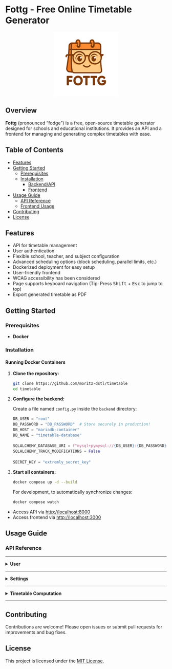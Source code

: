 # Fottg - Free Online Timetable Generator

<p align="center">
    <img src="images/FOTTG.png" alt="Fottg Logo" width="200"/>
</p>


## Overview

**Fottg** (pronounced “fodge”) is a free, open-source timetable generator designed for schools and educational institutions. It provides an API and a frontend for managing and generating complex timetables with ease.


## Table of Contents

- [Features](#features)
- [Getting Started](#getting-started)
    - [Prerequisites](#prerequisites)
    - [Installation](#installation)
        - [Backend/API](#backendapi)
        - [Frontend](#frontend)
- [Usage Guide](#usage-guide)
    - [API Reference](#api-reference)
    - [Frontend Usage](#frontend-usage)
- [Contributing](#contributing)
- [License](#license)


## Features

- API for timetable management
- User authentication
- Flexible school, teacher, and subject configuration
- Advanced scheduling options (block scheduling, parallel limits, etc.)
- Dockerized deployment for easy setup
- User-friendly frontend
- WCAG accessibility has been considered
- Page supports keyboard navigation (Tip: Press <kbd>Shift</kbd> + <kbd>Esc</kbd> to jump to top)
- Export generated timetable as PDF


## Getting Started

### Prerequisites

- **Docker**


### Installation

#### Running Docker Containers

1. **Clone the repository:**
    ```bash
    git clone https://github.com/moritz-dstl/timetable
    cd timetable
    ```

2. **Configure the backend:**

     Create a file named `config.py` inside the `backend` directory:
     ```python
     DB_USER = "root"
     DB_PASSWORD = "DB_PASSWORD"  # Store securely in production!
     DB_HOST = "mariadb-container"
     DB_NAME = "timetable-database"

     SQLALCHEMY_DATABASE_URI = f"mysql+pymysql://{DB_USER}:{DB_PASSWORD}@{DB_HOST}/{DB_NAME}"
     SQLALCHEMY_TRACK_MODIFICATIONS = False

     SECRET_KEY = "extremly_secret_key"
     ```

3. **Start all containers:**
    ```bash
    docker compose up -d --build
    ```

    For development, to automatically synchronize changes:
    ```bash
    docker compose watch
    ```

- Access API via [http://localhost:8000](http://localhost:8000)
- Access frontend via [http://localhost:3000](http://localhost:3000)


## Usage Guide

### API Reference

---
<details style="border-radius: 6px;">
<summary><strong>User</strong></summary>

- **Register:**  
    `POST /User/register`  
    ```json
    { "email": "example@email.com", "password": "password123", "school_name": "ABC School" }
    ```

- **Login:**  
    `POST /User/login`  
    ```json
    { "email": "example@email.com", "password": "password123" }
    ```

- **Logout:**  
    `POST /User/logout`

- **Get School Name:**  
    `GET /User/get_school`  
    Returns:  
    ```json
    {"school_name": "ABC School"}
    ```
</details>

---

<details>
<summary><strong>Settings</strong></summary>

- **Set Settings:**  
    `POST /Settings/set`  
    Provide a JSON object with keys for `settings`, `school`, `teachers`, `class_allocations`, etc.
    
    ---
    
    <details>
    <summary>Keys</summary>

    **`settings`:** General configuration for the timetable generator

    |             Key           |   Type   |                             Description                              |
    |---------------------------|----------|----------------------------------------------------------------------|
    | `prefer_early_hours`      | `bool`   | whether earlier periods should be preferred                          |
    | `allow_block_scheduling`  | `bool`   | whether double lessons (blocks) are allowed                          |
    | `max_hours_per_day`       | `int`    | maximum number of hours a subject can appear per day                 |
    | `global_break`            | `int`    | timeslot where a break globaly must occure                           |
    | `weight_block_scheduling` | `int`    | weighting factor for encouraging block scheduling                    |
    | `weight_time_of_hours`    | `int`    | weighting factor for the preference of early or late hours           |
    | `max_time_for_solving`    | `int`    | maximum solving time in seconds for the timetable algorithm          |
        
    <br/>

    **`school`:** Structure of the school

    |             Key           |   Type   |                             Description                              |
    |---------------------------|----------|----------------------------------------------------------------------|
    | `classes`                 | `list`   | e.g. ["C1", "C2", "C3"]                                              |
    | `subjects`                | `list`   | e.g. ["Math", "English", "Physics"]                                  |
    | `hours_per_day`           | `int`    | number of periods per day                                            |
        
    <br/>

    **`teachers`:** List of teachers where each teacher object includes:

    |             Key           |   Type   |                             Description                              |
    |---------------------------|----------|----------------------------------------------------------------------|
    | `name`                    | `string` | full name of the teacher                                             |
    | `max_hours`               | `int`    | maximum weekly teaching load                                         |
    | `subjects`                | `list`   | list of subjects the teacher can teach                               |
    
    <br/>

    **`class_allocations`:** List of subjects assigned to each class, including:

    |             Key           |   Type   |                             Description                              |
    |---------------------------|----------|----------------------------------------------------------------------|
    | `class_name`              | `string` |                                                                      |
    | `subject`                 | `string` | name of subject                                                      |
    | `hours_per_week`          | `int`    | amount of hours subject has to be teached per week                   |
        
    <br/>

    **`subject_parallel_limits`:** Optional list of subjects that cannot be taught in too many classes at once (e.g. due to room constraints)
        
    |             Key           |   Type   |                             Description                              |
    |---------------------------|----------|----------------------------------------------------------------------|
    | `subject_name`            | `string` |                                                                      |
    | `max_parallel`            | `int`    | max simultaneous occurrences                                         |
        
    <br/>

    **`prefer_block_subjects`:** Optional list of subjects that strongly prefer to be scheduled in double periods
        
    |             Key           |   Type   |                             Description                              |
    |---------------------------|----------|----------------------------------------------------------------------|
    | `subject_name`            | `string` |                                                                      |
    | `weight`                  | `int`    | Numeric weight (should be set **higher than 10**. A value above 50 will almost always ensure the subject is scheduled as a block)|

    </details>

    ---

    <details>
    <summary>Example</summary>

    ```json
    {
        "settings": {
            "prefer_early_hours": true,
            "allow_block_scheduling": true,
            "max_hours_per_day": 2,
            "global_break": 7,
            "weight_block_scheduling": 10,
            "weight_time_of_hours": 10,
            "max_time_for_solving": 180
        },
        "school": {
            "classes": ["C1", "C2", "C3"],
            "subjects": ["Math", "German", "English", "PE", "Biology", "Chemistry", "Physics", "History"],
            "hours_per_day": 8
        },
        "teachers": [
            { "name": "Smith", "max_hours": 20, "subjects": ["Math", "Physics"] }
        ],
        "class_allocations": [
            { "class_name": "C1", "subject": "Math", "hours_per_week": 4 }
        ],
        "subject_parallel_limits": [
            { "subject_name": "PE", "max_parallel": 2 }
        ],
        "prefer_block_subjects": [
            { "subject_name": "PE", "weight": 60 }
        ]
    }
    ```

    </details>

    ---

- **Get Settings:**  
    `GET /Settings/get`  
    Returns the current configuration.
    
    ---
    
    <details>
    <summary><strong>Example</strong></summary>

    ```json
        {
            "classes": [
                {
                    "class_name": "C1",
                    "hours_per_week": 4,
                    "subject": "Math"
                },
                {
                    "class_name": "C1",
                    "hours_per_week": 3,
                    "subject": "English"
                },
                {
                    "class_name": "C2",
                    "hours_per_week": 4,
                    "subject": "Math"
                },
                {
                    "class_name": "C2",
                    "hours_per_week": 3,
                    "subject": "PE"
                },
                {
                    "class_name": "C3",
                    "hours_per_week": 4,
                    "subject": "Math"
                },
                {
                    "class_name": "C3",
                    "hours_per_week": 3,
                    "subject": "German"
                }
            ],
            "prefer_block_subjects": [
                {
                    "subject_name": "PE",
                    "weight": 60
                }
            ],
            "school": {
                "Uid": 1,
                "classes": "['C1', 'C2', 'C3']",
                "hours_per_day": 8,
                "subjects": "['Math', 'German', 'English', 'PE']"
            },
            "settings": {
                "Uid": 1,
                "allow_block_scheduling": 1,
                "global_break": 6,
                "max_hours_per_day": 2,
                "max_time_for_solving": 180,
                "prefer_early_hours": 1,
                "weight_block_scheduling": 10,
                "weight_time_of_hours": 10
            },
            "subject_parallel_limits": [
                {
                    "max_parallel": 2,
                    "subject_name": "PE"
                }
            ],
            "teacher_subjects": [
                {
                    "Tid": 26,
                    "subject": "Math"
                },
                {
                    "Tid": 27,
                    "subject": "German"
                },
                {
                    "Tid": 28,
                    "subject": "English"
                },
                {
                    "Tid": 29,
                    "subject": "PE"
                },
            ],
            "teachers": [
                {
                    "Tid": 26,
                    "max_hours": 20,
                    "name": "Smith"
                },
                {
                    "Tid": 27,
                    "max_hours": 20,
                    "name": "Johnson"
                },
                {
                    "Tid": 28,
                    "max_hours": 18,
                    "name": "Williams"
                },
                {
                    "Tid": 29,
                    "max_hours": 18,
                    "name": "Brown"
                }
            ]
        }
    ```

    </details>

    ---

</details>

---

<details>
<summary><strong>Timetable Computation</strong></summary>

- **Start Computation:**  
    `GET /start_computing`  
    Returns a job ID.
    ```json
    {
        "job_id": "24de5582-1b57-42dc-b5a3-bd2c4366806b",
        "status": "started"
    }
    ````

- **Check Status:**  
    `GET /status/<job_id>`  
    Returns computation status and, when finished, the generated timetable.

    ---

    <details>
    <summary>Example</summary>

    ```json
    {
        "status": "finished",
        "result": {
            "status": "success",
            "classes": {
                "C1": {
                    "Mo": ["Subject (Teacher)", "Subject (Teacher)", "free", "..."],
                    "Tu": ["...", "..."]
                }
            },
            "teachers": {
                "Smith": {
                    "Mo": ["Subject (C1)", "Subject (C2)", "free", "..."]
                }
            }
        }
    }
    ```

    </details>

    ---

</details>

---

## Contributing

Contributions are welcome! Please open issues or submit pull requests for improvements and bug fixes.


## License

This project is licensed under the [MIT License](LICENSE).
